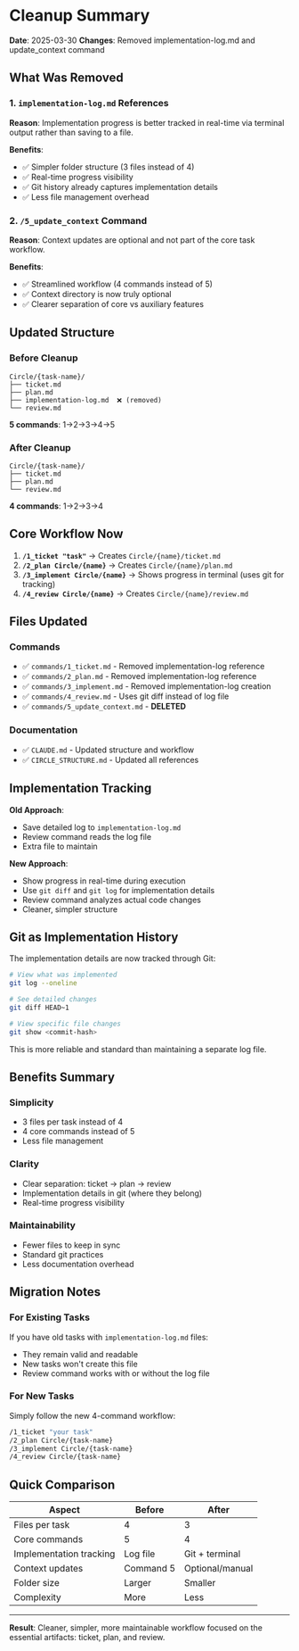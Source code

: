 # Cleanup Summary

**Date**: 2025-03-30
**Changes**: Removed implementation-log.md and update_context command

## What Was Removed

### 1. `implementation-log.md` References
**Reason**: Implementation progress is better tracked in real-time via terminal output rather than saving to a file.

**Benefits**:
- ✅ Simpler folder structure (3 files instead of 4)
- ✅ Real-time progress visibility
- ✅ Git history already captures implementation details
- ✅ Less file management overhead

### 2. `/5_update_context` Command
**Reason**: Context updates are optional and not part of the core task workflow.

**Benefits**:
- ✅ Streamlined workflow (4 commands instead of 5)
- ✅ Context directory is now truly optional
- ✅ Clearer separation of core vs auxiliary features

## Updated Structure

### Before Cleanup
```
Circle/{task-name}/
├── ticket.md
├── plan.md
├── implementation-log.md  ❌ (removed)
└── review.md
```

**5 commands**: 1→2→3→4→5

### After Cleanup
```
Circle/{task-name}/
├── ticket.md
├── plan.md
└── review.md
```

**4 commands**: 1→2→3→4

## Core Workflow Now

1. **`/1_ticket "task"`** → Creates `Circle/{name}/ticket.md`
2. **`/2_plan Circle/{name}`** → Creates `Circle/{name}/plan.md`
3. **`/3_implement Circle/{name}`** → Shows progress in terminal (uses git for tracking)
4. **`/4_review Circle/{name}`** → Creates `Circle/{name}/review.md`

## Files Updated

### Commands
- ✅ `commands/1_ticket.md` - Removed implementation-log reference
- ✅ `commands/2_plan.md` - Removed implementation-log reference
- ✅ `commands/3_implement.md` - Removed implementation-log creation
- ✅ `commands/4_review.md` - Uses git diff instead of log file
- ✅ `commands/5_update_context.md` - **DELETED**

### Documentation
- ✅ `CLAUDE.md` - Updated structure and workflow
- ✅ `CIRCLE_STRUCTURE.md` - Updated all references

## Implementation Tracking

**Old Approach**:
- Save detailed log to `implementation-log.md`
- Review command reads the log file
- Extra file to maintain

**New Approach**:
- Show progress in real-time during execution
- Use `git diff` and `git log` for implementation details
- Review command analyzes actual code changes
- Cleaner, simpler structure

## Git as Implementation History

The implementation details are now tracked through Git:

```bash
# View what was implemented
git log --oneline

# See detailed changes
git diff HEAD~1

# View specific file changes
git show <commit-hash>
```

This is more reliable and standard than maintaining a separate log file.

## Benefits Summary

### Simplicity
- 3 files per task instead of 4
- 4 core commands instead of 5
- Less file management

### Clarity
- Clear separation: ticket → plan → review
- Implementation details in git (where they belong)
- Real-time progress visibility

### Maintainability
- Fewer files to keep in sync
- Standard git practices
- Less documentation overhead

## Migration Notes

### For Existing Tasks

If you have old tasks with `implementation-log.md` files:
- They remain valid and readable
- New tasks won't create this file
- Review command works with or without the log file

### For New Tasks

Simply follow the new 4-command workflow:
```bash
/1_ticket "your task"
/2_plan Circle/{task-name}
/3_implement Circle/{task-name}
/4_review Circle/{task-name}
```

## Quick Comparison

| Aspect | Before | After |
|--------|--------|-------|
| Files per task | 4 | 3 |
| Core commands | 5 | 4 |
| Implementation tracking | Log file | Git + terminal |
| Context updates | Command 5 | Optional/manual |
| Folder size | Larger | Smaller |
| Complexity | More | Less |

---

**Result**: Cleaner, simpler, more maintainable workflow focused on the essential artifacts: ticket, plan, and review.
